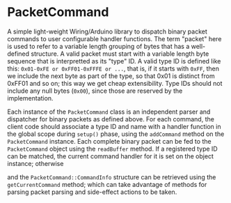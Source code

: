 PacketCommand
=============
A simple light-weight Wiring/Arduino library to dispatch binary packet commands 
to user configurable handler functions.  The term "packet" here is used to refer
to a variable length grouping of bytes that has a well-defined structure.  A 
valid packet must start with a variable length byte sequence that is 
interpretted as its "type" ID.  A valid type ID is defined like this:
```0x01-0xFE or 0xFF01-0xFFFE or ...```, that is, if it starts with ```0xFF```, 
then we include the next byte as part of the type, so that 0x01 is distinct from
0xFF01 and so on; this way we get cheap extensibility.  Type IDs should not
include any null bytes (```0x00```), since those are reserved by the implementation.

Each instance of the ```PacketCommand``` class is an independent parser and dispatcher
for binary packets as defined above.  For each command, the client code should 
associate a type ID and name with a handler function in the global scope during  ```setup()``` 
phase, using the ```addCommand``` method on the ```PacketCommand``` instance.
Each complete binary packet can be fed to the ```PacketCommand``` object using the 
```readBuffer``` method.  If a registered type ID can be matched, the current command
handler for it is set on the object instance; otherwise

and the ```PacketCommand::CommandInfo``` structure can be retrieved using the ```getCurrentCommand``` method;   which can take advantage of methods for parsing packet parsing and side-effect actions to be taken.
